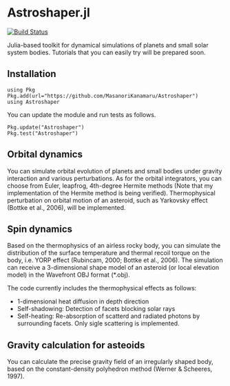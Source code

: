 # Astroshaper.jl

[![Build Status](https://travis-ci.com/MasanoriKanamaru/Astroshaper.svg?branch=main)](https://travis-ci.com/MasanoriKanamaru/Astroshaper)

Julia-based toolkit for dynamical simulations of planets and small solar system bodies. Tutorials that you can easily try will be prepared soon.

## Installation

    using Pkg
    Pkg.add(url="https://github.com/MasanoriKanamaru/Astroshaper")
    using Astroshaper

You can update the module and run tests as follows.

    Pkg.update("Astroshaper")
    Pkg.test("Astroshaper")

## Orbital dynamics
You can simulate orbital evolution of planets and small bodies under gravity interaction and various perturbations.
As for the orbital integrators, you can choose from Euler, leapfrog,  4th-degree Hermite methods (Note that my implementation of the Hermite method is being verified). Thermophysical perturbation on orbital motion of an asteroid, such as Yarkovsky effect (Bottke et al., 2006), will be implemented.


## Spin dynamics
Based on the thermophysics of an airless rocky body, you can simulate the distribution of the surface temperature and thermal recoil torque on the body, i.e. YORP effect (Rubincam, 2000; Bottke et al., 2006). The simulation can receive a 3-dimensional shape model of an asteroid (or local elevation model) in the Wavefront OBJ format (*.obj).

The code currently includes the thermophysical effects as follows:
- 1-dimensional heat diffusion in depth direction
- Self-shadowing: Detection of facets blocking solar rays
- Self-heating: Re-absorption of scatterd and radiated photons by surrounding facets. Only sigle scattering is implemented.

## Gravity calculation for asteoids
You can calculate the precise gravity field of an irregularly shaped body, based on the constant-density polyhedron method (Werner & Scheeres, 1997).

